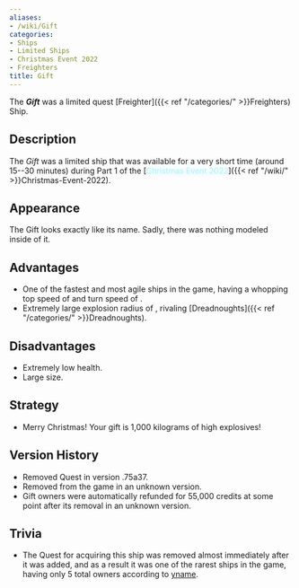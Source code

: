 ```yaml
---
aliases:
- /wiki/Gift
categories:
- Ships
- Limited Ships
- Christmas Event 2022
- Freighters
title: Gift
---
```


The **_Gift_** was a limited quest [Freighter]({{< ref "/categories/" >}}Freighters) Ship.

## Description

The _Gift_ was a limited ship that was available for a very short time (around 15--30 minutes) during Part 1 of the [<span style="color:#aef2fe;text-shadow: 1px 1px 10px #aef2fe;">Christmas Event 2022</span>]({{< ref "/wiki/" >}}Christmas-Event-2022).

## Appearance

The Gift looks exactly like its name. Sadly, there was nothing modeled inside of it.

## Advantages

- One of the fastest and most agile ships in the game, having a whopping top speed of  and turn speed of .
- Extremely large explosion radius of , rivaling [Dreadnoughts]({{< ref "/categories/" >}}Dreadnoughts).

## Disadvantages

- Extremely low health.
- Large size.

## Strategy

- Merry Christmas! Your gift is 1,000 kilograms of high explosives!

## Version History 

- Removed Quest in version .75a37.
- Removed from the game in an unknown version.
- Gift owners were automatically refunded for 55,000 credits at some point after its removal in an unknown version.

## Trivia

- The Quest for acquiring this ship was removed almost immediately after it was added, and as a result it was one of the rarest ships in the game, having only 5 total owners according to [yname](https://discord.com/channels/204965774618656769/753714180900519937/1054873225886175253).